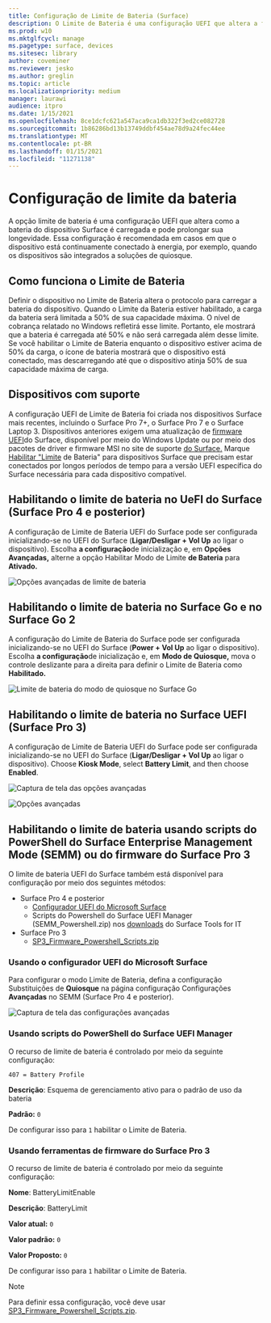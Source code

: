 ```yaml
---
title: Configuração de Limite de Bateria (Surface)
description: O Limite de Bateria é uma configuração UEFI que altera a forma como a bateria do dispositivo Surface é carregada e pode prolongar sua longevidade.
ms.prod: w10
ms.mktglfcycl: manage
ms.pagetype: surface, devices
ms.sitesec: library
author: coveminer
ms.reviewer: jesko
ms.author: greglin
ms.topic: article
ms.localizationpriority: medium
manager: laurawi
audience: itpro
ms.date: 1/15/2021
ms.openlocfilehash: 8ce1dcfc621a547aca9ca1db322f3ed2ce082728
ms.sourcegitcommit: 1b86286bd13b13749ddbf454ae78d9a24fec44ee
ms.translationtype: MT
ms.contentlocale: pt-BR
ms.lasthandoff: 01/15/2021
ms.locfileid: "11271138"
---
```

# Configuração de limite da bateria

A opção limite de bateria é uma configuração UEFI que altera como a bateria do dispositivo Surface é carregada e pode prolongar sua longevidade. Essa configuração é recomendada em casos em que o dispositivo está continuamente conectado à energia, por exemplo, quando os dispositivos são integrados a soluções de quiosque.  

## Como funciona o Limite de Bateria

Definir o dispositivo no Limite de Bateria altera o protocolo para carregar a bateria do dispositivo. Quando o Limite da Bateria estiver habilitado, a carga da bateria será limitada a 50% de sua capacidade máxima. O nível de cobrança relatado no Windows refletirá esse limite. Portanto, ele mostrará que a bateria é carregada até 50% e não será carregada além desse limite. Se você habilitar o Limite de Bateria enquanto o dispositivo estiver acima de 50% da carga, o ícone de bateria mostrará que o dispositivo está conectado, mas descarregando até que o dispositivo atinja 50% de sua capacidade máxima de carga.  

## Dispositivos com suporte

A configuração UEFI de Limite de Bateria foi criada nos dispositivos Surface mais recentes, incluindo o Surface Pro 7+, o Surface Pro 7 e o Surface Laptop 3. Dispositivos anteriores exigem uma atualização de [firmware UEFI](manage-surface-driver-and-firmware-updates.md)do Surface, disponível por meio do Windows Update ou por meio dos pacotes de driver e firmware MSI no site de suporte [do Surface.](https://support.microsoft.com/help/4023482/surface-download-drivers-and-firmware-for-surface) Marque [Habilitar "Limite](https://support.microsoft.com/help/4464941) de Bateria" para dispositivos Surface que precisam estar conectados por longos períodos de tempo para a versão UEFI específica do Surface necessária para cada dispositivo compatível. 

## Habilitando o limite de bateria no UeFI do Surface (Surface Pro 4 e posterior)

A configuração de Limite de Bateria UEFI do Surface pode ser configurada inicializando-se no UEFI do Surface (**Ligar/Desligar + Vol Up** ao ligar o dispositivo). Escolha **a configuração**de inicialização e, em **Opções Avançadas,** alterne a opção Habilitar Modo de Limite **de Bateria** para **Ativado.**  

![Opções avançadas de limite de bateria](images/enable-bl.png) 

## Habilitando o limite de bateria no Surface Go e no Surface Go 2
A configuração do Limite de Bateria do Surface pode ser configurada inicializando-se no UEFI do Surface (**Power + Vol Up** ao ligar o dispositivo). Escolha **a configuração**de inicialização e, em **Modo de Quiosque,** mova o controle deslizante para a direita para definir o Limite de Bateria como **Habilitado.**  

![Limite de bateria do modo de quiosque no Surface Go](images/go-batterylimit.png) 

## Habilitando o limite de bateria no Surface UEFI (Surface Pro 3)

A configuração de Limite de Bateria UEFI do Surface pode ser configurada inicializando-se no UEFI do Surface (**Ligar/Desligar + Vol Up** ao ligar o dispositivo). Choose **Kiosk Mode**, select **Battery Limit**, and then choose **Enabled**.

![Captura de tela das opções avançadas](images/enable-bl-sp3.png) 

![Opções avançadas](images/enable-bl-sp3-2.png) 

## Habilitando o limite de bateria usando scripts do PowerShell do Surface Enterprise Management Mode (SEMM) ou do firmware do Surface Pro 3

O limite de bateria UEFI do Surface também está disponível para configuração por meio dos seguintes métodos:

- Surface Pro 4 e posterior 
    - [Configurador UEFI do Microsoft Surface](https://docs.microsoft.com/surface/surface-enterprise-management-mode)  
    - Scripts do Powershell do Surface UEFI Manager (SEMM_Powershell.zip) nos [downloads](https://www.microsoft.com/download/details.aspx?id=46703) do Surface Tools for IT
- Surface Pro 3 
    - [SP3_Firmware_Powershell_Scripts.zip](https://www.microsoft.com/download/details.aspx?id=46703)

### Usando o configurador UEFI do Microsoft Surface

Para configurar o modo Limite de Bateria, defina a configuração Substituições de **Quiosque** na página configuração Configurações **Avançadas** no SEMM (Surface Pro 4 e posterior).

![Captura de tela das configurações avançadas](images/semm-bl.png)

### Usando scripts do PowerShell do Surface UEFI Manager

O recurso de limite de bateria é controlado por meio da seguinte configuração:  

`407 = Battery Profile`

**Descrição**: Esquema de gerenciamento ativo para o padrão de uso da bateria

**Padrão:**  `0` 

De configurar isso para `1` habilitar o Limite de Bateria.

### Usando ferramentas de firmware do Surface Pro 3

O recurso de limite de bateria é controlado por meio da seguinte configuração:  

**Nome**: BatteryLimitEnable

**Descrição**: BatteryLimit

**Valor atual:**  `0` 

**Valor padrão:** `0`

**Valor Proposto:** `0` 

De configurar isso para `1` habilitar o Limite de Bateria.

>[!NOTE]
>Para definir essa configuração, você deve usar [SP3_Firmware_Powershell_Scripts.zip](https://www.microsoft.com/download/details.aspx?id=46703). 

